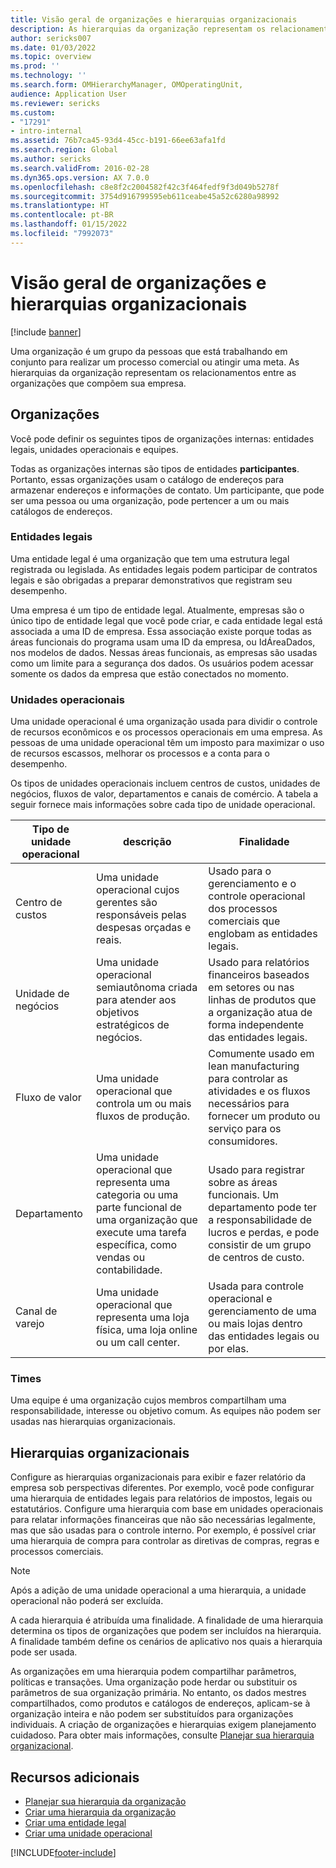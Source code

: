 ```yaml
---
title: Visão geral de organizações e hierarquias organizacionais
description: As hierarquias da organização representam os relacionamentos entre as organizações que compõem sua empresa.
author: sericks007
ms.date: 01/03/2022
ms.topic: overview
ms.prod: ''
ms.technology: ''
ms.search.form: OMHierarchyManager, OMOperatingUnit,
audience: Application User
ms.reviewer: sericks
ms.custom:
- "17291"
- intro-internal
ms.assetid: 76b7ca45-93d4-45cc-b191-66ee63afa1fd
ms.search.region: Global
ms.author: sericks
ms.search.validFrom: 2016-02-28
ms.dyn365.ops.version: AX 7.0.0
ms.openlocfilehash: c8e8f2c2004582f42c3f464fedf9f3d049b5278f
ms.sourcegitcommit: 3754d916799595eb611ceabe45a52c6280a98992
ms.translationtype: HT
ms.contentlocale: pt-BR
ms.lasthandoff: 01/15/2022
ms.locfileid: "7992073"
---
```

# <a name="organizations-and-organizational-hierarchies-overview"></a>Visão geral de organizações e hierarquias organizacionais

[!include [banner](../includes/banner.md)]

Uma organização é um grupo da pessoas que está trabalhando em conjunto para realizar um processo comercial ou atingir uma meta. As hierarquias da organização representam os relacionamentos entre as organizações que compõem sua empresa.

## <a name="organizations"></a>Organizações

Você pode definir os seguintes tipos de organizações internas: entidades legais, unidades operacionais e equipes.

Todas as organizações internas são tipos de entidades **participantes**. Portanto, essas organizações usam o catálogo de endereços para armazenar endereços e informações de contato. Um participante, que pode ser uma pessoa ou uma organização, pode pertencer a um ou mais catálogos de endereços.

### <a name="legal-entities"></a>Entidades legais

Uma entidade legal é uma organização que tem uma estrutura legal registrada ou legislada. As entidades legais podem participar de contratos legais e são obrigadas a preparar demonstrativos que registram seu desempenho.

Uma empresa é um tipo de entidade legal. Atualmente, empresas são o único tipo de entidade legal que você pode criar, e cada entidade legal está associada a uma ID de empresa. Essa associação existe porque todas as áreas funcionais do programa usam uma ID da empresa, ou IdÁreaDados, nos modelos de dados. Nessas áreas funcionais, as empresas são usadas como um limite para a segurança dos dados. Os usuários podem acessar somente os dados da empresa que estão conectados no momento.

### <a name="operating-units"></a>Unidades operacionais

Uma unidade operacional é uma organização usada para dividir o controle de recursos econômicos e os processos operacionais em uma empresa. As pessoas de uma unidade operacional têm um imposto para maximizar o uso de recursos escassos, melhorar os processos e a conta para o desempenho.

Os tipos de unidades operacionais incluem centros de custos, unidades de negócios, fluxos de valor, departamentos e canais de comércio. A tabela a seguir fornece mais informações sobre cada tipo de unidade operacional.

| Tipo de unidade operacional | descrição | Finalidade |
|---------------------|-------------|---------|
| Centro de custos         | Uma unidade operacional cujos gerentes são responsáveis pelas despesas orçadas e reais. | Usado para o gerenciamento e o controle operacional dos processos comerciais que englobam as entidades legais. |
| Unidade de negócios       | Uma unidade operacional semiautônoma criada para atender aos objetivos estratégicos de negócios. | Usado para relatórios financeiros baseados em setores ou nas linhas de produtos que a organização atua de forma independente das entidades legais. |
| Fluxo de valor        | Uma unidade operacional que controla um ou mais fluxos de produção. | Comumente usado em lean manufacturing para controlar as atividades e os fluxos necessários para fornecer um produto ou serviço para os consumidores. |
| Departamento          | Uma unidade operacional que representa uma categoria ou uma parte funcional de uma organização que execute uma tarefa específica, como vendas ou contabilidade. | Usado para registrar sobre as áreas funcionais. Um departamento pode ter a responsabilidade de lucros e perdas, e pode consistir de um grupo de centros de custo. |
| Canal de varejo      | Uma unidade operacional que representa uma loja física, uma loja online ou um call center. | Usada para controle operacional e gerenciamento de uma ou mais lojas dentro das entidades legais ou por elas. |

### <a name="teams"></a>Times

Uma equipe é uma organização cujos membros compartilham uma responsabilidade, interesse ou objetivo comum. As equipes não podem ser usadas nas hierarquias organizacionais.

## <a name="organizational-hierarchies"></a>Hierarquias organizacionais

Configure as hierarquias organizacionais para exibir e fazer relatório da empresa sob perspectivas diferentes. Por exemplo, você pode configurar uma hierarquia de entidades legais para relatórios de impostos, legais ou estatutários. Configure uma hierarquia com base em unidades operacionais para relatar informações financeiras que não são necessárias legalmente, mas que são usadas para o controle interno. Por exemplo, é possível criar uma hierarquia de compra para controlar as diretivas de compras, regras e processos comerciais.

> [!NOTE]
> Após a adição de uma unidade operacional a uma hierarquia, a unidade operacional não poderá ser excluída. 

A cada hierarquia é atribuída uma finalidade. A finalidade de uma hierarquia determina os tipos de organizações que podem ser incluídos na hierarquia. A finalidade também define os cenários de aplicativo nos quais a hierarquia pode ser usada.

As organizações em uma hierarquia podem compartilhar parâmetros, políticas e transações. Uma organização pode herdar ou substituir os parâmetros de sua organização primária. No entanto, os dados mestres compartilhados, como produtos e catálogos de endereços, aplicam-se à organização inteira e não podem ser substituídos para organizações individuais. A criação de organizações e hierarquias exigem planejamento cuidadoso. Para obter mais informações, consulte [Planejar sua hierarquia organizacional](plan-organizational-hierarchy.md).

## <a name="additional-resources"></a>Recursos adicionais
- [Planejar sua hierarquia da organização](plan-organizational-hierarchy.md)
- [​Criar uma hierarquia da organização​](tasks/create-organization-hierarchy.md)
- [Criar uma entidade legal](tasks/create-legal-entity.md)
- [Criar uma unidade operacional](tasks/create-operating-unit.md)



[!INCLUDE[footer-include](../../../includes/footer-banner.md)]
